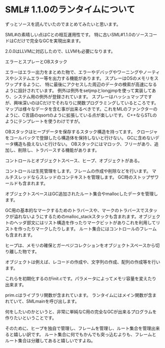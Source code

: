 # SML# 1.1.0のランタイムについて

ずっとソースを読んでいたのでまとめてみたいと思います。

SML#の素晴しい点はCとの相互運用性です。
特に古いSML#1.1.0のソースコードはCだけで完全なGCを実現出来ます。



2.0.0はLLVMに対応したので、LLVMも必要になります。


エラーとスプレーとOBスタック

エラーはエラー出力をまとめた物で、エラーやデバッグやワーニングやノーティスやシステムエラー等を出力する機能があります。
スプレーはOSのメモリをスワップするように、
特に最後にアクセスした周辺のデータの検索が高速になるように設計されています。
例外は例外をsetjmpとlongjmpを使って実装してあり、システム用の例外が登録されています。
スプレーはハッシュマップですが、興味深いのはCだけでそれなりに関数プログラミングしているところです。マップは様々なデータを含む事が出来るべきです。これをMLのファンクターのように、C言語のqsortのように拡張している点が楽しいです。
C++ならSTLのようにテンプレートを使うわけですが。

OBスタックはヒープデータを保存するスタック構造を持ってます。
クロージャをコールバックで登録したら構造体を保持しないと行けない。
GCに含めないデータ構造も扱えないと行けない。
OBスタックにはマロック、フリーがあり、追加し、削除し、トラバースする機能があります。

コントロールとオブジェクトスペース、ヒープ、オブジェクトがある。

コントロールは生死管理をします。フレームの作成や削除などを行います。
マルチスレッドならスレッドのコンテキストを管理します。
GC時のストップザワールドも含まれます。


オブジェクトスペースはGC追加されたルート集合やmallocしたデータを管理します。

GC用の基本的なマークするためのトラバースや、マークのトラバースでスタックが溢れないようにするためのmalloc_stackスタックも含まれます。オブジェクトのヘッダ部文にはリスト構造を作ったりマークビットがありこれを利用してリストを作ったりマークしたりします。
ルート集合にはコントロールのフレームも含まれます。

ヒープは、メモリの確保とガーベジコレクションをオブジェクトスペースから切り離した物です。

オブジェクトは例えば、レコードの作成や、文字列の作成、配列の作成等を行います。


これらを初期化するのがinit.cです。パラメータによってメモリ容量を変えたり出来ます。

prim.cはライブラリ関数が含まれています。
ランタイムにはメイン関数が含まれていて、SMLmainを呼び出します。

何をしたいのかというと、非常に単純なC用の完全なGCが出来るプログラムを作りたいということです。

そのために、ヒープを独自で管理し、フレームを管理し、ルート集合を管理出来ると嬉しい訳です。
ルート集合に何でもかんでも突っ込むよりも、フレームとルート集合は分離してあると嬉しいですよね。


